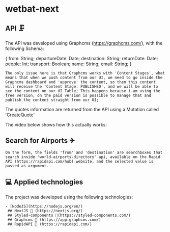 # wetbat-next

## API 🗜

The API was developed using Graphcms (https://graphcms.com/), with the following Schema:

{
  from: String;
  departureDate: Date;
  destination: String;
  returnDate: Date;
  people: Int;
  transport: Boolean;
  name: String;
  email: String;
}

```
The only issue here is that Graphcms works with 'Content Stages', what means that when we push content from our UI, we need to go inside the Graphcms dashboard and 'approve' the content, so then this content will receive the 'Content Stage: PUBLISHED', and we will be able to see the content on our UI Table; This happens because i am using the free version, on the paid version is possible to manage that and publish the content straight from our UI;
```

The quotes information are returned from the API using a Mutation called 'CreateQuote'

The video below shows how this actually works:

## Search for Airports ✈

```
On the form, the fields 'from' and 'destination' are searchboxes that search inside 'world-airports-directory' api, available on the Rapid API (https://rapidapi.com/hub) website, and the selected value is passed as argument.
 ```
  
 ## 💻 Applied technologies

The project was developed using the following technologies:

```
- [NodeJS](https://nodejs.org/en/)
 ## NextJS 🔺 (https://nextjs.org/)
 ## Styled-components 💅(https://styled-components.com/)
 ## Graphcms 📡 (https://app.graphcms.com/)
 ## RapidAPI 🐙 (https://rapidapi.com/)
 ```

 
 
 
